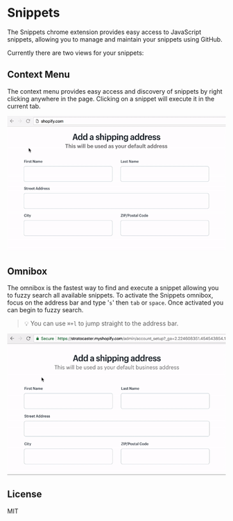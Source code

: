 # Snippets

The Snippets chrome extension provides easy access to JavaScript snippets, allowing you to manage and maintain your snippets using GitHub.

Currently there are two views for your snippets:

## Context Menu
The context menu provides easy access and discovery of snippets by right clicking anywhere in the page. Clicking on a snippet will execute it in the current tab.

<p align="center">
  <img src="docs/context-menu.gif" alt="Context Menu Example">
</p>

## Omnibox
The omnibox is the fastest way to find and execute a snippet allowing you to fuzzy search all available snippets. To activate the Snippets omnibox, focus on the address bar and type '`s`' then `tab` or `space`. Once activated you can begin to fuzzy search.

> :bulb: You can use `⌘+l` to jump straight to the address bar.

<p align="center">
  <img src="docs/omnibox.gif" alt="Context Menu Example">
</p>

## License

MIT
